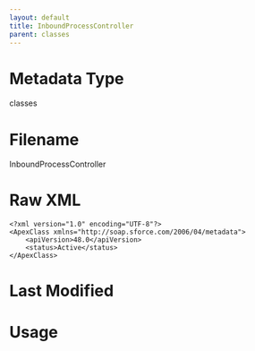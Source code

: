 ```yaml
---
layout: default
title: InboundProcessController
parent: classes
---
```

# Metadata Type
classes


# Filename 
InboundProcessController


# Raw XML
```
<?xml version="1.0" encoding="UTF-8"?>
<ApexClass xmlns="http://soap.sforce.com/2006/04/metadata">
    <apiVersion>48.0</apiVersion>
    <status>Active</status>
</ApexClass>
```


# Last Modified


# Usage
